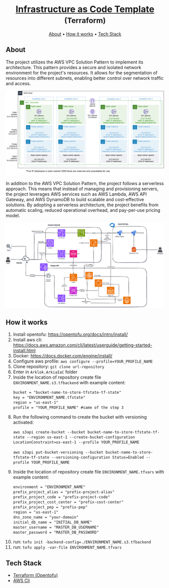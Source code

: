 <h1 align="center">
   <a href="#">Infrastructure as Code Template</a><br />
   <small>(Terraform)</small>
</h1>


<p align="center">
 <a href="#about">About</a> •
 <a href="#how-it-works">How it works</a> •
 <a href="#tech-stack">Tech Stack</a>


## About

The project utilizes the AWS VPC Solution Pattern to implement its architecture. This pattern provides a secure and isolated network environment for the project's resources. It allows for the segmentation of resources into different subnets, enabling better control over network traffic and access.

![VPC Solution Architecture](./vpc-solution.png)


In addition to the AWS VPC Solution Pattern, the project follows a serverless approach. This means that instead of managing and provisioning servers, the project leverages AWS services such as AWS Lambda, AWS API Gateway, and AWS DynamoDB to build scalable and cost-effective solutions. By adopting a serverless architecture, the project benefits from automatic scaling, reduced operational overhead, and pay-per-use pricing model.


![Architecture](./architecture.png)

## How it works

1. Install opentofu: https://opentofu.org/docs/intro/install/
2. Install aws cli: https://docs.aws.amazon.com/cli/latest/userguide/getting-started-install.html
3. Docker: https://docs.docker.com/engine/install/
4. Configure aws profile: `aws configure --profile=YOUR_PROFILE_NAME`
5. Clone repository: `git clone url-repository`
6. Enter in `Arklok.ArkiaIaC` folder
7. Inside the location of repository create file `ENVIRONMENT_NAME.s3.tfbackend` with example content:
    ```
    bucket = "bucket-name-to-store-tfstate-tf-state"
    key = "ENVIRONMENT_NAME.tfstate"
    region = "us-east-1"
    profile = "YOUR_PROFILE_NAME" #same of the step 3
    ```
8. Run the following command to create the bucket with versioning activated:
    ```
    aws s3api create-bucket --bucket bucket-name-to-store-tfstate-tf-state --region us-east-1 --create-bucket-configuration LocationConstraint=us-east-1 --profile YOUR_PROFILE_NAME

    aws s3api put-bucket-versioning --bucket bucket-name-to-store-tfstate-tf-state --versioning-configuration Status=Enabled --profile YOUR_PROFILE_NAME
    ```
9. Inside the location of repository create file `ENVIRONMENT_NAME.tfvars` with example content:
    ```
    environment = "ENVIRONMENT_NAME"
    prefix_project_alias = "prefix-project-alias"
    prefix_project_code = "prefix-project-code"
    prefix_project_cost_center = "prefix-cost-center"
    prefix_project_pep = "prefix-pep"
    region = "us-east-1"
    dns_zone_name = "your-domain"
    initial_db_name = "INITIAL_DB_NAME"
    master_username = "MASTER_DB_USERNAME"
    master_password = "MASTER_DB_PASSWORD"
    ```
10. run: `tofu init -backend-config=./ENVIRONMENT_NAME.s3.tfbackend`
11. run: `tofu apply -var-file ENVIRONMENT_NAME.tfvars`
## Tech Stack
- [Terraform (Opentofu)](https://opentofu.org/)
- [AWS Cli](https://aws.amazon.com/pt/cli/)
